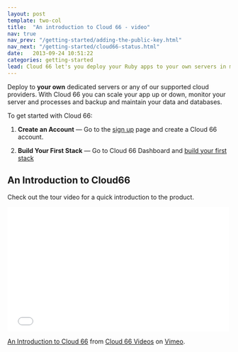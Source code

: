 ```yaml
---
layout: post
template: two-col
title:  "An introduction to Cloud 66 - video"
nav: true
nav_prev: "/getting-started/adding-the-public-key.html"
nav_next: "/getting-started/cloud66-status.html"
date:   2013-09-24 10:51:22
categories: getting-started
lead: Cloud 66 let's you deploy your Ruby apps to your own servers in minutes.
---
```



Deploy to <strong>your own</strong> dedicated servers or any of our supported cloud providers. With Cloud 66 you can scale your app up or down, monitor your server and processes and backup and maintain your data and databases.

To get started with Cloud 66:

<ol>
	<li>
		<p>
			<strong>Create an Account</strong> &mdash; Go to the <a href="http://cloud66.com/users/sign_up">sign up</a> page and create a Cloud 66 account.
		</p>
	</li>
	<li>
		<p>
			<strong>Build Your First Stack</strong> &mdash; Go to Cloud 66 Dashboard and <a href="/getting-started/your-first-stack.html">build your first stack</a>
		</p>
	</li>
</ol>

<h2>An Introduction to Cloud66</h2>

<p>Check out the tour video for a quick introduction to the product.</p>

<iframe src="//player.vimeo.com/video/54524424" width="500" height="281" frameborder="0"></iframe>
<p><a href="http://vimeo.com/54524424">An Introduction to Cloud 66</a> from <a href="http://vimeo.com/user14808275">Cloud 66 Videos</a> on <a href="https://vimeo.com">Vimeo</a>.</p>



